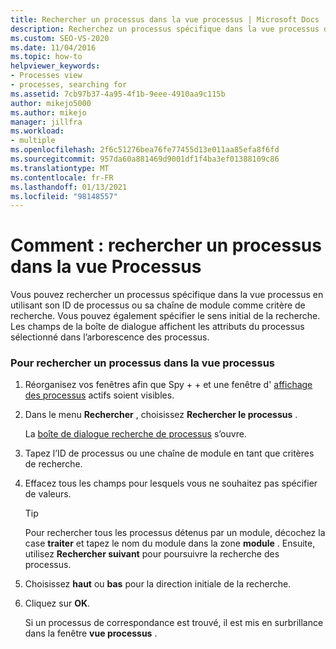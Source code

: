 ```yaml
---
title: Rechercher un processus dans la vue processus | Microsoft Docs
description: Recherchez un processus spécifique dans la vue processus de l’outil Spy + + en utilisant son ID de processus ou sa chaîne de module comme critère de recherche lors du débogage dans Visual Studio.
ms.custom: SEO-VS-2020
ms.date: 11/04/2016
ms.topic: how-to
helpviewer_keywords:
- Processes view
- processes, searching for
ms.assetid: 7cb97b37-4a95-4f1b-9eee-4910aa9c115b
author: mikejo5000
ms.author: mikejo
manager: jillfra
ms.workload:
- multiple
ms.openlocfilehash: 2f6c51276bea76fe77455d13e011aa85efa8f6fd
ms.sourcegitcommit: 957da60a881469d9001df1f4ba3ef01388109c86
ms.translationtype: MT
ms.contentlocale: fr-FR
ms.lasthandoff: 01/13/2021
ms.locfileid: "98148557"
---
```

# <a name="how-to-search-for-a-process-in-processes-view"></a>Comment : rechercher un processus dans la vue Processus
Vous pouvez rechercher un processus spécifique dans la vue processus en utilisant son ID de processus ou sa chaîne de module comme critère de recherche. Vous pouvez également spécifier le sens initial de la recherche. Les champs de la boîte de dialogue affichent les attributs du processus sélectionné dans l’arborescence des processus.

### <a name="to-search-for-a-process-in-processes-view"></a>Pour rechercher un processus dans la vue processus

1. Réorganisez vos fenêtres afin que Spy + + et une fenêtre d' [affichage des processus](../debugger/processes-view.md) actifs soient visibles.

2. Dans le menu **Rechercher** , choisissez **Rechercher le processus** .

    La [boîte de dialogue recherche de processus](../debugger/process-search-dialog-box.md) s’ouvre.

3. Tapez l’ID de processus ou une chaîne de module en tant que critères de recherche.

4. Effacez tous les champs pour lesquels vous ne souhaitez pas spécifier de valeurs.

   > [!TIP]
   > Pour rechercher tous les processus détenus par un module, décochez la case **traiter** et tapez le nom du module dans la zone **module** . Ensuite, utilisez **Rechercher suivant** pour poursuivre la recherche des processus.

5. Choisissez **haut** ou **bas** pour la direction initiale de la recherche.

6. Cliquez sur **OK**.

   Si un processus de correspondance est trouvé, il est mis en surbrillance dans la fenêtre **vue processus** .